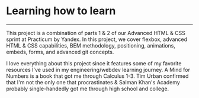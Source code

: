 # Learning how to learn

------

This project is a combination of parts 1 & 2 of our Advanced HTML & CSS sprint at Practicum by Yandex. In this project, we cover flexbox, advanced HTML & CSS capabilities, BEM methodology, positioning, animations, embeds, forms, and advanced git concepts.

I love everything about this project since it features some of my favorite resources I've used in my engineering/webdev learning journey. A Mind for Numbers is a book that got me through Calculus 1-3. Tim Urban confirmed that I'm not the only one that procrastinates & Salman Khan's Academy probably single-handedly got me through high school and college.
